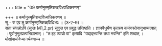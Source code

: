 +++
title = "09 कर्मानुस्मृतिशब्दविध्यधिकरणम्"

+++
॥ कर्मानुस्मृतिशब्दविध्यधिकरणम् ॥  
सू - स एव तु कर्मानुस्मृतिशब्दविधिभ्यः ॥ (3-2-9) ॥   
सता संपन्नोऽपि (सुप्तः M1,2.pr) सुषुप्त एव प्रबुद्ध उत्तिष्ठति । ज्ञानवैधुर्येण कृतस्य कर्मणस्तेनानुभाव्यत्वात् । पूर्वानुभूतप्रत्यभिज्ञानात् । "त इह व्याघ्रो वा" इत्यादि "यद्यद्भवन्ति तथा भवन्ति" इति शब्दात् । मोक्षोपायविध्यानर्थक्याच्च ॥